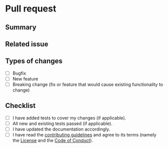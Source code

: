 <!---
⚠️ Please first read our contributing guidelines:
{{docs_base_url}}/docs/CONTRIBUTING.{{docs_extension}}
--->

# Pull request

## Summary

<!---
Quick description of your pull request.
--->

## Related issue

<!---
Your pull request should fix an existing issue describing a bug or feature request.
Please paste the link to this issue here.
--->

## Types of changes

<!---
What types of changes does your code introduce? Put an `x` in all the boxes that apply.
-->

- [ ] Bugfix
- [ ] New feature
- [ ] Breaking change (fix or feature that would cause existing functionality to change)

## Checklist

<!---
Go over all the following points, and put an `x` in all the boxes that apply.
-->

- [ ] I have added tests to cover my changes (if applicable).
- [ ] All new and existing tests passed (if applicable).
- [ ] I have updated the documentation accordingly.
- [ ] I have read the [contributing guidelines]({{docs_base_url}}/docs/CONTRIBUTING.{{docs_extension}}) and agree to its terms (namely the [License]({{docs_base_url}}/LICENSE.{{docs_extension}}) and the [Code of Conduct]({{docs_base_url}}/docs/CODE_OF_CONDUCT.{{docs_extension}})).
